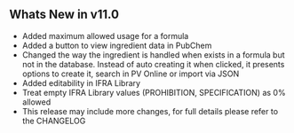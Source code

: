 Whats New in v11.0
--------------------------
- Added maximum allowed usage for a formula
- Added a button to view ingredient data in PubChem
- Changed the way the ingredient is handled when exists in a formula but not in the database. Instead of auto creating it when clicked, it presents options to create it, search in PV Online or import via JSON
- Added editability in IFRA Library
- Treat empty IFRA Library values (PROHIBITION, SPECIFICATION) as 0% allowed
- This release may include more changes, for full details please refer to the CHANGELOG
